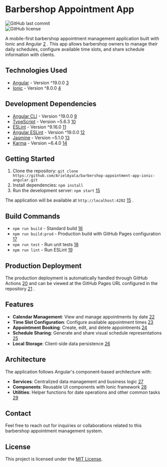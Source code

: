 # Barbershop Appointment App  
  
![GitHub last commit](https://img.shields.io/github/last-commit/ArielAyala/barbershop-appointment-app-ionic-angular)  
![GitHub license](https://img.shields.io/github/license/ArielAyala/barbershop-appointment-app-ionic-angular)  
  
A mobile-first barbershop appointment management application built with Ionic and Angular [2](#0-1) . This app allows barbershop owners to manage their daily schedules, configure available time slots, and share schedule information with clients.  
  
## Technologies Used  
  
- [Angular](https://angular.io/) - Version ^19.0.0 [3](#0-2)   
- [Ionic](https://ionicframework.com/) - Version ^8.0.0 [4](#0-3)    
  
## Development Dependencies  
  
- [Angular CLI](https://cli.angular.io/) - Version ^19.0.0 [9](#0-8)   
- [TypeScript](https://www.typescriptlang.org/) - Version ~5.6.3 [10](#0-9)   
- [ESLint](https://eslint.org/) - Version ^9.16.0 [11](#0-10)   
- [Angular ESLint](https://github.com/angular-eslint/angular-eslint) - Version ^19.0.0 [12](#0-11)   
- [Jasmine](https://jasmine.github.io/) - Version ~5.1.0 [13](#0-12)   
- [Karma](https://karma-runner.github.io/) - Version ~6.4.0 [14](#0-13)   
  
## Getting Started  
  
1. Clone the repository: `git clone https://github.com/ArielAyala/barbershop-appointment-app-ionic-angular.git`  
2. Install dependencies: `npm install`  
3. Run the development server: `npm start` [15](#0-14)   
  
The application will be available at `http://localhost:4202` [15](#0-14) .  
  
## Build Commands  
  
- `npm run build` - Standard build [16](#0-15)   
- `npm run build:prod` - Production build with GitHub Pages configuration [17](#0-16)   
- `npm run test` - Run unit tests [18](#0-17)   
- `npm run lint` - Run ESLint [19](#0-18)   
  
## Production Deployment  
  
The production deployment is automatically handled through GitHub Actions [20](#0-19)  and can be viewed at the GitHub Pages URL configured in the repository [21](#0-20) .  
  
## Features  
  
- **Calendar Management**: View and manage appointments by date [22](#0-21)   
- **Time Slot Configuration**: Configure available appointment times [23](#0-22)   
- **Appointment Booking**: Create, edit, and delete appointments [24](#0-23)   
- **Schedule Sharing**: Generate and share visual schedule representations [25](#0-24)   
- **Local Storage**: Client-side data persistence [26](#0-25)   
  
## Architecture  
  
The application follows Angular's component-based architecture with:  
  
- **Services**: Centralized data management and business logic [27](#0-26)   
- **Components**: Reusable UI components with Ionic framework [28](#0-27)   
- **Utilities**: Helper functions for date operations and other common tasks [29](#0-28)   
  
## Contact  
  
Feel free to reach out for inquiries or collaborations related to this barbershop appointment management system.  
  
## License  
  
This project is licensed under the [MIT License](LICENSE).
